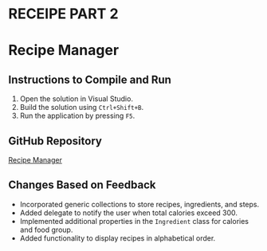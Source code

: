 # RECEIPE PART 2
# Recipe Manager

## Instructions to Compile and Run
1. Open the solution in Visual Studio.
2. Build the solution using `Ctrl+Shift+B`.
3. Run the application by pressing `F5`.

## GitHub Repository
[Recipe Manager](https://github.com/ST10345300/RECEIPE-PART-2/blob/master/RECEIPE%20PART%202/RecipeManager.cs)

## Changes Based on Feedback
- Incorporated generic collections to store recipes, ingredients, and steps.
- Added delegate to notify the user when total calories exceed 300.
- Implemented additional properties in the `Ingredient` class for calories and food group.
- Added functionality to display recipes in alphabetical order.
